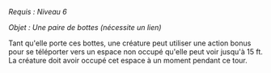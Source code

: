 *Requis : Niveau 6*

*Objet : Une paire de bottes (nécessite un lien)*

Tant qu'elle porte ces bottes, une créature peut utiliser une action bonus pour se téléporter vers un espace non occupé qu'elle peut voir jusqu'à 15 ft. La créature doit avoir occupé cet espace à un moment pendant ce tour.